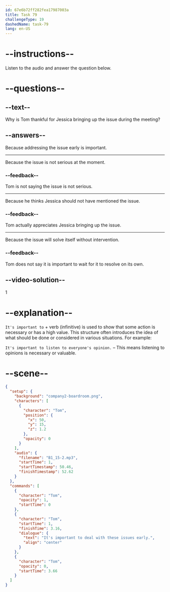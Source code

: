```yaml
---
id: 67e6b72ff282fea17987003a
title: Task 79
challengeType: 19
dashedName: task-79
lang: en-US
---
```


<!-- (Audio) Tom: It's important to deal with these issues early. -->

# --instructions--

Listen to the audio and answer the question below.

# --questions--

## --text--

Why is Tom thankful for Jessica bringing up the issue during the meeting?

## --answers--

Because addressing the issue early is important.

---

Because the issue is not serious at the moment.

### --feedback--

Tom is not saying the issue is not serious.

---

Because he thinks Jessica should not have mentioned the issue.

### --feedback--

Tom actually appreciates Jessica bringing up the issue.

---

Because the issue will solve itself without intervention.

### --feedback--

Tom does not say it is important to wait for it to resolve on its own.

## --video-solution--

1

# --explanation--

`It's important to` + verb (infinitive) is used to show that some action is necessary or has a high value. This structure often introduces the idea of what should be done or considered in various situations. For example:

`It's important to listen to everyone's opinion.` – This means listening to opinions is necessary or valuable.

# --scene--

```json
{
  "setup": {
    "background": "company2-boardroom.png",
    "characters": [
      {
        "character": "Tom",
        "position": {
          "x": 50,
          "y": 15,
          "z": 1.2
        },
        "opacity": 0
      }
    ],
    "audio": {
      "filename": "B1_15-2.mp3",
      "startTime": 1,
      "startTimestamp": 50.46,
      "finishTimestamp": 52.62
    }
  },
  "commands": [
    {
      "character": "Tom",
      "opacity": 1,
      "startTime": 0
    },
    {
      "character": "Tom",
      "startTime": 1,
      "finishTime": 3.16,
      "dialogue": {
        "text": "It's important to deal with these issues early.",
        "align": "center"
      }
    },
    {
      "character": "Tom",
      "opacity": 0,
      "startTime": 3.66
    }
  ]
}
```
